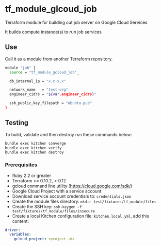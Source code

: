 # tf_module_glcoud_job

Terraform module for building out job server on Google Cloud Services

It builds compute instance(s) to run job services

## Use

Call it as a module from another Terraform repository.

```sh
module "job" {
  source = "tf_module_gcloud_job"_

  db_internal_ip = "x.x.x.x"

  network_name   = "test-org"
  engineer_cidrs = "${var.engineer_cidrs}"

  ssh_public_key_filepath = "ubuntu.pub"
}
```

## Testing

To build, validate and then destroy run these commands below:

```sh
bundle exec kitchen converge
bundle exec kitchen verify
bundle exec kitchen destroy
```

### Prerequisites

- Ruby 2.2 or greater
- Terraform >= 0.10.2, < 0.12
- gcloud command line utility (https://cloud.google.com/sdk/)
- Google Cloud Project with a service account
- Download service account credentials to: `credentials.json`
- Create the module files directory: `mkdir test/fixtures/tf_module/files`
- Create the SSH key: `ssh-keygen -f test/fixtures/tf_module/files/insecure`
- Create a local Kitchen configuration file: `kitchen.local.yml`, add this content:

```yml
driver:
  variables:
    gcloud_project: <project-id>
```
